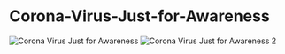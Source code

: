 # Corona-Virus-Just-for-Awareness
![Corona Virus Just for Awareness](https://user-images.githubusercontent.com/96956110/205398658-34a64e11-7a56-44cc-b611-f6f46c798784.png)
![Corona Virus Just for Awareness 2](https://user-images.githubusercontent.com/96956110/206444834-bfe08358-0e26-4b39-89a6-759ae23f7a9d.png)

